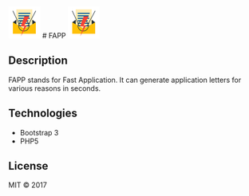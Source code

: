 ![fapp-logo](https://raw.githubusercontent.com/neutrinoguy/FAPP/fapp-alpha/img/fapp.png)   # FAPP   ![fapp-logo](https://raw.githubusercontent.com/neutrinoguy/FAPP/fapp-alpha/img/fapp.png)

## Description
FAPP stands for Fast Application. It can generate application letters for various reasons in seconds.

## Technologies
* Bootstrap 3
* PHP5

## License
MIT &copy; 2017